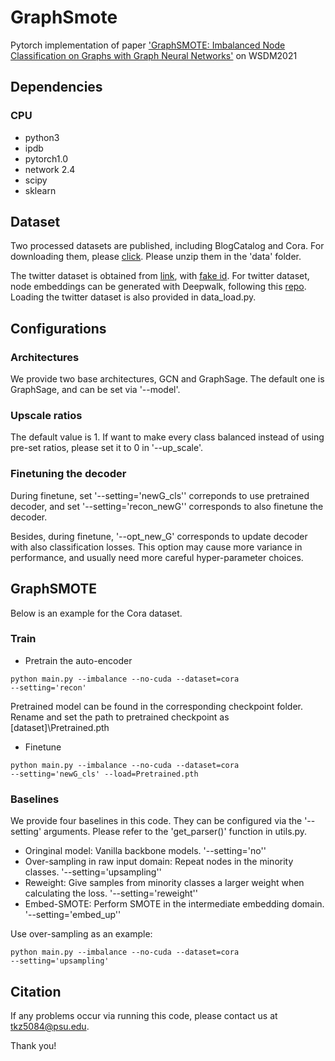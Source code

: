# GraphSmote
Pytorch implementation of paper ['GraphSMOTE: Imbalanced Node Classification on Graphs with Graph Neural Networks'](https://arxiv.org/abs/2103.08826) on WSDM2021

## Dependencies
### CPU
- python3
- ipdb
- pytorch1.0
- network 2.4
- scipy
- sklearn

## Dataset
Two processed datasets are published, including BlogCatalog and Cora. For downloading them, please [click](https://drive.google.com/drive/folders/1rfIfRPG7IlzDMAYqQ25HOQmLBCHcECQx?usp=sharing).
Please unzip them in the 'data' folder.

The twitter dataset is obtained from [link](https://github.com/Kagandi/anomalous-vertices-detection/tree/master/data), with [fake id](https://drive.google.com/file/d/1ti1VepCiMQk19mkg0WsYTWznTQfIm3X2/view?usp=sharing). For twitter dataset, node embeddings can be generated with Deepwalk, following this [repo](https://github.com/phanein/deepwalk). Loading the twitter dataset is also provided in data_load.py.

## Configurations

### Architectures
We provide two base architectures, GCN and GraphSage. The default one is GraphSage, and can be set via '--model'.

### Upscale ratios
The default value is 1. If want to make every class balanced instead of using pre-set ratios, please set it to 0 in '--up_scale'.

### Finetuning the decoder
During finetune, set '--setting='newG_cls'' correponds to use pretrained decoder, and set '--setting='recon_newG'' corresponds to also finetune the decoder.

Besides, during finetune, '--opt_new_G' corresponds to update decoder with also classification losses. This option may cause more variance in performance, and usually need more careful hyper-parameter choices.

## GraphSMOTE
Below is an example for the Cora dataset.

### Train
- Pretrain the auto-encoder

<code>python main.py --imbalance --no-cuda --dataset=cora --setting='recon'</code>

Pretrained model can be found in the corresponding checkpoint folder. Rename and set the path to pretrained checkpoint as \[dataset\]\\Pretrained.pth

- Finetune

<code>python main.py --imbalance --no-cuda --dataset=cora --setting='newG_cls' --load=Pretrained.pth</code>


### Baselines
We provide four baselines in this code. They can be configured via the '--setting' arguments. Please refer to the 'get_parser()' function in utils.py.
- Oringinal model: Vanilla backbone models. '--setting='no''
- Over-sampling in raw input domain: Repeat nodes in the minority classes. '--setting='upsampling''
- Reweight: Give samples from minority classes a larger weight when calculating the loss. '--setting='reweight''
- Embed-SMOTE: Perform SMOTE in the intermediate embedding domain. '--setting='embed_up''

Use over-sampling as an example: 

<code>python main.py --imbalance --no-cuda --dataset=cora --setting='upsampling'</code>

## Citation


If any problems occur via running this code, please contact us at tkz5084@psu.edu.

Thank you!



